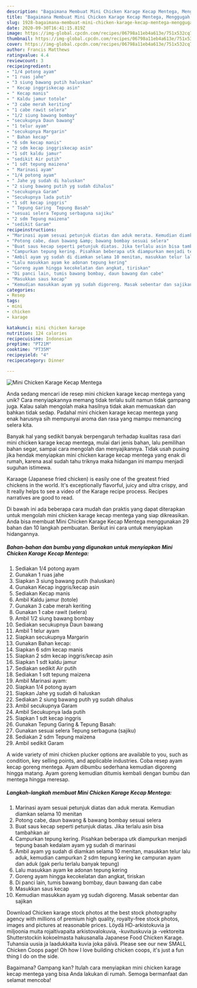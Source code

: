 ```yaml
---
description: "Bagaimana Membuat Mini Chicken Karage Kecap Mentega, Menggugah Selera"
title: "Bagaimana Membuat Mini Chicken Karage Kecap Mentega, Menggugah Selera"
slug: 1928-bagaimana-membuat-mini-chicken-karage-kecap-mentega-menggugah-selera
date: 2020-09-30T16:41:15.819Z
image: https://img-global.cpcdn.com/recipes/06798a11eb4a613e/751x532cq70/mini-chicken-karage-kecap-mentega-foto-resep-utama.jpg
thumbnail: https://img-global.cpcdn.com/recipes/06798a11eb4a613e/751x532cq70/mini-chicken-karage-kecap-mentega-foto-resep-utama.jpg
cover: https://img-global.cpcdn.com/recipes/06798a11eb4a613e/751x532cq70/mini-chicken-karage-kecap-mentega-foto-resep-utama.jpg
author: Francis Matthews
ratingvalue: 4.4
reviewcount: 3
recipeingredient:
- "1/4 potong ayam"
- "1 ruas jahe"
- "3 siung bawang putih haluskan"
- " Kecap inggriskecap asin"
- " Kecap manis"
- " Kaldu jamur totole"
- "3 cabe merah keriting"
- "1 cabe rawit selera"
- "1/2 siung bawang bombay"
- "secukupnya Daun bawang"
- "1 telur ayam"
- "secukupnya Margarin"
- " Bahan kecap"
- "6 sdm kecap manis"
- "2 sdm kecap inggriskecap asin"
- "1 sdt kaldu jamur"
- "sedikit Air putih"
- "1 sdt tepung maizena"
- " Marinasi ayam"
- "1/4 potong ayam"
- " Jahe yg sudah di haluskan"
- "2 siung bawang putih yg sudah dihalus"
- "secukupnya Garam"
- "Secukupnya lada putih"
- "1 sdt kecap inggris"
- " Tepung Garing  Tepung Basah"
- "sesuai selera Tepung serbaguna sajiku"
- "2 sdm Tepung maizena"
- "sedikit Garam"
recipeinstructions:
- "Marinasi ayam sesuai petunjuk diatas dan aduk merata. Kemudian diamkan selama 10 menitan"
- "Potong cabe, daun bawang &amp; bawang bombay sesuai selera"
- "Buat saus kecap seperti petunjuk diatas. Jika terlalu asin bisa tambahkan air"
- "Campurkan tepung kering. Pisahkan beberapa utk diampurkan menjadi tepung basah kedalam ayam yg sudah di marinasi"
- "Ambil ayam yg sudah di diamkan selama 10 menitan, masukkan telur lalu aduk, kemudian campurkan 2 sdm tepung kering ke campuran ayam dan aduk (gak perlu terlalu banyak tepung)"
- "Lalu masukkan ayam ke adonan tepung kering"
- "Goreng ayam hingga kecokelatan dan angkat, tiriskan"
- "Di panci lain, tumis bawang bombay, daun bawang dan cabe"
- "Masukkan saus kecap"
- "Kemudian masukkan ayam yg sudah digoreng. Masak sebentar dan sajikan"
categories:
- Resep
tags:
- mini
- chicken
- karage

katakunci: mini chicken karage 
nutrition: 124 calories
recipecuisine: Indonesian
preptime: "PT21M"
cooktime: "PT35M"
recipeyield: "4"
recipecategory: Dinner

---
```



![Mini Chicken Karage Kecap Mentega](https://img-global.cpcdn.com/recipes/06798a11eb4a613e/751x532cq70/mini-chicken-karage-kecap-mentega-foto-resep-utama.jpg)

Anda sedang mencari ide resep mini chicken karage kecap mentega yang unik? Cara menyiapkannya memang tidak terlalu sulit namun tidak gampang juga. Kalau salah mengolah maka hasilnya tidak akan memuaskan dan bahkan tidak sedap. Padahal mini chicken karage kecap mentega yang enak harusnya sih mempunyai aroma dan rasa yang mampu memancing selera kita.

Banyak hal yang sedikit banyak berpengaruh terhadap kualitas rasa dari mini chicken karage kecap mentega, mulai dari jenis bahan, lalu pemilihan bahan segar, sampai cara mengolah dan menyajikannya. Tidak usah pusing jika hendak menyiapkan mini chicken karage kecap mentega yang enak di rumah, karena asal sudah tahu triknya maka hidangan ini mampu menjadi suguhan istimewa.

Karaage (Japanese fried chicken) is easily one of the greatest fried chickens in the world. It&#39;s exceptionally flavorful, juicy and ultra crispy, and It really helps to see a video of the Karage recipe process. Recipes narratives are good to read.


Di bawah ini ada beberapa cara mudah dan praktis yang dapat diterapkan untuk mengolah mini chicken karage kecap mentega yang siap dikreasikan. Anda bisa membuat Mini Chicken Karage Kecap Mentega menggunakan 29 bahan dan 10 langkah pembuatan. Berikut ini cara untuk menyiapkan hidangannya.

<!--inarticleads1-->

##### Bahan-bahan dan bumbu yang digunakan untuk menyiapkan Mini Chicken Karage Kecap Mentega:

1. Sediakan 1/4 potong ayam
1. Gunakan 1 ruas jahe
1. Siapkan 3 siung bawang putih (haluskan)
1. Gunakan  Kecap inggris/kecap asin
1. Sediakan  Kecap manis
1. Ambil  Kaldu jamur (totole)
1. Gunakan 3 cabe merah keriting
1. Gunakan 1 cabe rawit (selera)
1. Ambil 1/2 siung bawang bombay
1. Sediakan secukupnya Daun bawang
1. Ambil 1 telur ayam
1. Siapkan secukupnya Margarin
1. Gunakan  Bahan kecap:
1. Siapkan 6 sdm kecap manis
1. Siapkan 2 sdm kecap inggris/kecap asin
1. Siapkan 1 sdt kaldu jamur
1. Sediakan sedikit Air putih
1. Sediakan 1 sdt tepung maizena
1. Ambil  Marinasi ayam:
1. Siapkan 1/4 potong ayam
1. Siapkan  Jahe yg sudah di haluskan
1. Sediakan 2 siung bawang putih yg sudah dihalus
1. Ambil secukupnya Garam
1. Ambil Secukupnya lada putih
1. Siapkan 1 sdt kecap inggris
1. Gunakan  Tepung Garing &amp; Tepung Basah:
1. Gunakan sesuai selera Tepung serbaguna (sajiku)
1. Sediakan 2 sdm Tepung maizena
1. Ambil sedikit Garam


A wide variety of mini chicken plucker options are available to you, such as condition, key selling points, and applicable industries. Coba resep ayam kecap goreng mentega. Ayam dibumbu sederhana kemudian digoreng hingga matang. Ayam goreng kemudian ditumis kembali dengan bumbu dan mentega hingga meresap. 

<!--inarticleads2-->

##### Langkah-langkah membuat Mini Chicken Karage Kecap Mentega:

1. Marinasi ayam sesuai petunjuk diatas dan aduk merata. Kemudian diamkan selama 10 menitan
1. Potong cabe, daun bawang &amp; bawang bombay sesuai selera
1. Buat saus kecap seperti petunjuk diatas. Jika terlalu asin bisa tambahkan air
1. Campurkan tepung kering. Pisahkan beberapa utk diampurkan menjadi tepung basah kedalam ayam yg sudah di marinasi
1. Ambil ayam yg sudah di diamkan selama 10 menitan, masukkan telur lalu aduk, kemudian campurkan 2 sdm tepung kering ke campuran ayam dan aduk (gak perlu terlalu banyak tepung)
1. Lalu masukkan ayam ke adonan tepung kering
1. Goreng ayam hingga kecokelatan dan angkat, tiriskan
1. Di panci lain, tumis bawang bombay, daun bawang dan cabe
1. Masukkan saus kecap
1. Kemudian masukkan ayam yg sudah digoreng. Masak sebentar dan sajikan


Download Chicken karage stock photos at the best stock photography agency with millions of premium high quality, royalty-free stock photos, images and pictures at reasonable prices. Löydä HD-arkistokuvia ja miljoonia muita rojaltivapaita arkistovalokuvia, -kuvituskuvia ja -vektoreita Shutterstockin kokoelmasta hakusanalla Japanese Food Chicken Karage. Tuhansia uusia ja laadukkaita kuvia joka päivä. Please see our new SMALL Chicken Coops page! Oh how I love building chicken coops, it&#39;s just a fun thing I do on the side. 

Bagaimana? Gampang kan? Itulah cara menyiapkan mini chicken karage kecap mentega yang bisa Anda lakukan di rumah. Semoga bermanfaat dan selamat mencoba!
